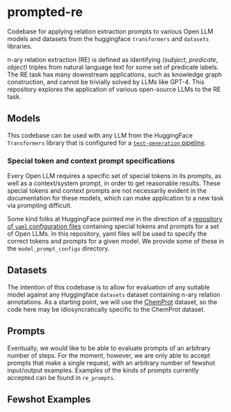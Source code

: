 # prompted-re
Codebase for applying relation extraction prompts to various Open LLM models and datasets from the huggingface `transformers` and `datasets` libraries.

n-ary relation extraction (RE) is defined as identifying *(subject, predicate, object)* triples from natural language text for some set of predicate labels. The RE task has many downstream applications, such as knowledge graph construction, and cannot be trivially solved by LLMs like GPT-4. This repository explores the application of various open-source LLMs to the RE task.

## Models
This codebase can be used with any LLM from the HuggingFace `Transformers` library that is configured for a [`text-generation` pipeline](https://huggingface.co/docs/transformers/main_classes/pipelines#transformers.TextGenerationPipeline).

### Special token and context prompt specifications
Every Open LLM requires a specific set of special tokens in its prompts, as well as a context/system prompt, in order to get reasonable results. These special tokens and context prompts are not necessarily evident in the documentation for these models, which can make application to a new task via prompting difficult.

Some kind folks at HuggingFace pointed me in the direction of a [repository of `yaml` configuration files](https://github.com/oobabooga/text-generation-webui/tree/main/characters/instruction-following) containing special tokens and prompts for a set of Open LLMs. In this repository, yaml files will be used to specify the correct tokens and prompts for a given model. We provide some of these in the `model_prompt_configs` directory.

## Datasets
The intention of this codebase is to allow for evaluation of any suitable model against any Huggingface `datasets` dataset containing n-ary relation annotations. As a starting point, we will use the [ChemProt](https://huggingface.co/datasets/bigbio/chemprot/) dataset, so the code here may be idiosyncratically specific to the ChemProt dataset.

## Prompts
Eventually, we would like to be able to evaluate prompts of an arbitrary number of steps. For the moment, however, we are only able to accept prompts that make a single request, with an arbitrary number of fewshot input/output examples. Examples of the kinds of prompts currently accepted can be found in `re_prompts`.

## Fewshot Examples
